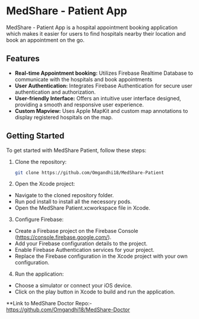 # MedShare - Patient App
MedShare - Patient App is a hospital appointment booking application which makes it easier for users to find hospitals nearby their location and book an appointment on the go.

## Features

- **Real-time Appointment booking:** Utilizes Firebase Realtime Database to communicate with the hospitals and book appointments
- **User Authentication:** Integrates Firebase Authentication for secure user authentication and authorization.
- **User-friendly Interface:** Offers an intuitive user interface designed, providing a smooth and responsive user experience.
- **Custom Mapview:** Uses Apple MapKit and custom map annotations to display registered hospitals on the map.

## Getting Started

To get started with MedShare Patient, follow these steps:

1. Clone the repository:
   ```bash
   git clone https://github.com/Omgandhi18/MedShare-Patient
2. Open the Xcode project:
- Navigate to the cloned repository folder.
- Run pod install to install all the necessory pods.
- Open the MedShare Patient.xcworkspace file in Xcode.
  
3. Configure Firebase:
- Create a Firebase project on the Firebase Console (https://console.firebase.google.com/).
- Add your Firebase configuration details to the project.
- Enable Firebase Authentication services for your project.
- Replace the Firebase configuration in the Xcode project with your own configuration.

4. Run the application:
- Choose a simulator or connect your iOS device.
- Click on the play button in Xcode to build and run the application.

**Link to MedShare Doctor Repo:- https://github.com/Omgandhi18/MedShare-Doctor
